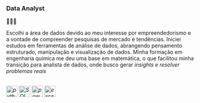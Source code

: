 ### Data Analyst

👨🏻‍💻 <br>
 
Escolhi a área de dados devido ao meu interesse por empreendedorismo e a vontade de compreender pesquisas de mercado e tendências. Iniciei estudos em ferramentas de análise de dados, abrangendo pensamento estruturado, manipulação e visualização de dados. Minha formação em engenharia química me deu uma base em matemática, o que facilitou minha transição para analista de dados, onde busco gerar <i>insights e resolver problemas reais 
 </p>

<br>
<div>
  <img align ="center" alt="python" height="30 width="40" src="https://cdn.jsdelivr.net/gh/devicons/devicon@latest/icons/python/python-original.svg" />
  <img align ="center" alt="SQL" height="30 width="40" src= "https://cdn.jsdelivr.net/gh/devicons/devicon@latest/icons/azuresqldatabase/azuresqldatabase-original.svg" />
  <img align ="center" alt="powerBI" height="30 width="30" src="https://raw.githubusercontent.com/microsoft/PowerBI-Icons/main/SVG/Power-BI.svg" />
  <img align ="center" alt="excel"  width="30" height="30" src="https://seeklogo.com/images/E/excel-logo-974BFF9CB9-seeklogo.com.png" /> 
</div>
